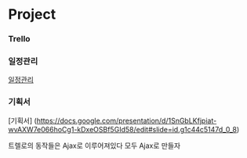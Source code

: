 # Project

### Trello

### 일정관리
[일정관리](https://trello.com/b/SutlFoSu)

### 기획서
[기획서] (https://docs.google.com/presentation/d/1SnGbLKfjpiat-wvAXW7e066hoCg1-kDxeOSBf5GId58/edit#slide=id.g1c44c5147d_0_8)


트렐로의 동작들은 Ajax로 이루어져있다
모두 Ajax로 만들자
